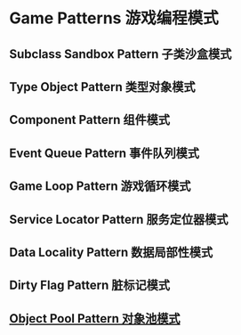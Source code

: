 # Game Patterns 游戏编程模式

## Subclass Sandbox Pattern 子类沙盒模式

## Type Object Pattern 类型对象模式

## Component Pattern 组件模式

## Event Queue Pattern 事件队列模式

## Game Loop Pattern 游戏循环模式

## Service Locator Pattern 服务定位器模式

## Data Locality Pattern 数据局部性模式

## Dirty Flag Pattern 脏标记模式

## [Object Pool Pattern 对象池模式](PoolMgr.ts)
